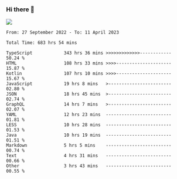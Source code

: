 ### Hi there 👋

<!--<a href="https://github.com/search?o=desc&q=author%3Abushiyi&s=committer-date&type=Commits">-->
<!--    <img align="center" height = "178" src="https://github-readme-stats.vercel.app/api?username=bushiyi&count_private=true&show_icons=true&theme=noctis_minimus&hide=contribs&include_all_commits=true" />-->
<!--</a>-->
<!--<a href="https://github.com/bushiyi?tab=repositories">-->
<!--    <img align="center" height = "178" src="https://github-readme-stats.vercel.app/api/top-langs/?username=bushiyi&count_private=true&theme=noctis_minimus" />-->
<!--</a>-->
 
<!-- [![Ashutosh's github activity graph](https://activity-graph.herokuapp.com/graph?username=bushiyi&theme=react&bg_color=1B2932&point=698B69&line=698B69)](https://github.com/ashutosh00710/github-readme-activity-graph)
 -->


![](https://raw.githubusercontent.com/bushiyi/bushiyi/master/assets/github-contribution-grid-snake.svg)

<!--START_SECTION:waka-->

```text
From: 27 September 2022 - To: 11 April 2023

Total Time: 683 hrs 54 mins

TypeScript            343 hrs 36 mins >>>>>>>>>>>>>------------   50.24 %
HTML                  108 hrs 33 mins >>>>---------------------   15.87 %
Kotlin                107 hrs 10 mins >>>>---------------------   15.67 %
JavaScript            19 hrs 8 mins   >------------------------   02.80 %
JSON                  18 hrs 45 mins  >------------------------   02.74 %
GraphQL               14 hrs 7 mins   >------------------------   02.07 %
YAML                  12 hrs 23 mins  -------------------------   01.81 %
LESS                  10 hrs 28 mins  -------------------------   01.53 %
Java                  10 hrs 19 mins  -------------------------   01.51 %
Markdown              5 hrs 5 mins    -------------------------   00.74 %
Text                  4 hrs 31 mins   -------------------------   00.66 %
Other                 3 hrs 43 mins   -------------------------   00.55 %
```

<!--END_SECTION:waka-->

